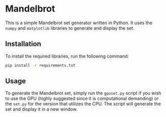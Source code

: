 # Mandelbrot
This is a simple Mandelbrot set generator written in Python. It uses the `numpy` and `matplotlib` libraries to generate and display the set.

## Installation
To install the required libraries, run the following command:
```bash
pip install -r requirements.txt
```

## Usage
To generate the Mandelbrot set, simply run the `gpuset.py` script if you wish to use the GPU (highly suggested since it is computational demanding) or the `set.py` for the version that utilizes the CPU. The script will generate the set and display it in a new window.

